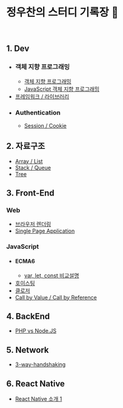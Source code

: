 # 정우찬의 스터디 기록장 📖

<br>

## 1. Dev

-   ### 객체 지향 프로그래밍
    -   [객체 지향 프로그래밍]
    -   [JavaScript 객체 지향 프로그래밍]
-   [프레임워크 / 라이브러리]
-   ### Authentication
    -   [Session / Cookie]

## 2. 자료구조

-   [Array / List]
-   [Stack / Queue]
-   [Tree]

## 3. Front-End

### Web

-   [브라우저 렌더링]
-   [Single Page Application]

### JavaScript

-   #### ECMA6
    -   [var, let, const 비교설명]
-   [호이스팅]
-   [클로저]
-   [Call by Value / Call by Reference]

## 4. BackEnd

-   [PHP vs Node.JS]

## 5. Network

-   [3-way-handshaking]

## 6. React Native

-   [React Native 소개 1]

[객체 지향 프로그래밍]: ./Dev/OOP/객체지향프로그래밍.md
[javascript 객체 지향 프로그래밍]: ./Dev/OOP/JS_객체지향프로그래밍.md
[프레임워크 / 라이브러리]: ./Dev/Framework_Library.md
[session / cookie]: ./Dev/Authentication/Cookie_Session.md
[array / list]: ./Data_Structure/Array_List.md
[stack / queue]: ./Data_Structure/Stack_Queue.md
[tree]: ./Data_Structure/Tree.md
[브라우저 렌더링]: ./FrontEnd/Web/Browser_Rendering.md
[single page application]: ./FrontEnd/Web/SPA.md
[var, let, const 비교설명]: ./FrontEnd/JavaScript/ECMA6/Variables.md
[호이스팅]: ./FrontEnd/JavaScript/Hoisting.md
[클로저]: ./FrontEnd/JavaScript/Closure.md
[call by value / call by reference]: ./FrontEnd/JavaScript/Call-by-value_Call-by-reference.md
[php vs node.js]: ./BackEnd/PHP_NodeJS.md
[3-way-handshaking]: ./Network/3-way-handshake.md
[react native 소개 1]: ./React-Native/1-1.ReactNative란.md
